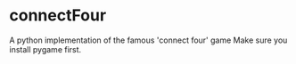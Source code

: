 # connectFour
A python implementation of the famous 'connect four' game
Make sure you install pygame first. 
